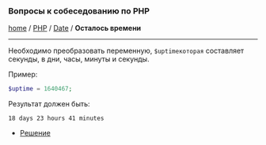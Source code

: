 ### Вопросы к собеседованию по PHP
[home][go-home] / [PHP][go-php] / [Date](../index.md) / **Осталось времени**

---

Необходимо преобразовать переменную, `$uptimeкоторая` составляет секунды, в дни, часы, минуты и секунды.

Пример:

```php
$uptime = 1640467;
```

Результат должен быть:

```
18 days 23 hours 41 minutes
```


- [Решение](./answer.md)


 
[go-home]: ../../../index.md
[go-php]: ../../index.md
